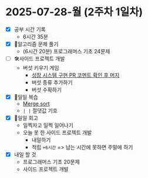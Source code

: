 # 2025-07-28-월 (2주차 1일차)

- [x] 공부 시간 기록
  - 6시간 35분
- [x] 🧠알고리즘 문제 풀기
  - (6시간 20분) 프로그래머스 기초 24문제
- [ ] 🛠️사이드 프로젝트 개발
  - 버섯 키우기 게임
    - [성장 시스템 구현 PR 코멘트 확인 후 머지](https://github.com/macaronpark/mushroom-in-my-yard/pull/3)
    - 버섯 종류 추가하기
    - 버섯 수확하기
- [x] 🔄일일 복습
  - [Merge sort](/algorithm/sort.md)
  - `| |` 절댓값 기호
- [x] 🔄일일 회고
  - 일찍자고 일찍 일어나기
  - 오늘 못 한 사이드 프로젝트 개발
    - 내일하기
    - 적립 `+6시간` => 남는 시간에 못하면 주말에 하기
- [x] 내일 할 것
  - 프로그래머스 기초 20문제
  - 사이드 프로젝트 개발
